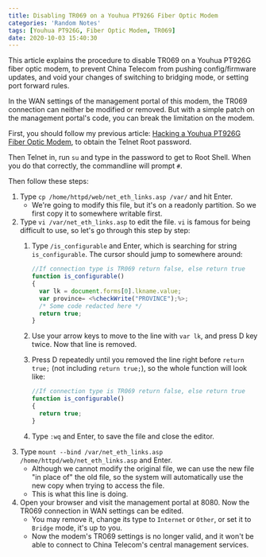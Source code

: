 ```yaml
---
title: Disabling TR069 on a Youhua PT926G Fiber Optic Modem
categories: 'Random Notes'
tags: [Youhua PT926G, Fiber Optic Modem, TR069]
date: 2020-10-03 15:40:30
---
```


This article explains the procedure to disable TR069 on a Youhua PT926G fiber optic modem, to prevent China Telecom from pushing config/firmware updates, and void your changes of switching to bridging mode, or setting port forward rules.

In the WAN settings of the management portal of this modem, the TR069 connection can neither be modified or removed. But with a simple patch on the management portal's code, you can break the limitation on the modem.

First, you should follow my previous article: [Hacking a Youhua PT926G Fiber Optic Modem](/en/article/random-notes/youhua-pt926g-fiber-modem-crack.lantian/), to obtain the Telnet Root password.

Then Telnet in, run `su` and type in the password to get to Root Shell. When you do that correctly, the commandline will prompt `#`.

Then follow these steps:

1. Type `cp /home/httpd/web/net_eth_links.asp /var/` and hit Enter.
   - We're going to modify this file, but it's on a readonly partition. So we first copy it to somewhere writable first.
2. Type `vi /var/net_eth_links.asp` to edit the file. `vi` is famous for being difficult to use, so let's go through this step by step:
   1. Type `/is_configurable` and Enter, which is searching for string `is_configurable`. The cursor should jump to somewhere around:

      ```javascript
      //If connection type is TR069 return false, else return true
      function is_configurable()
      {
        var lk = document.forms[0].lkname.value;
        var province= <%checkWrite("PROVINCE");%>;
        /* Some code redacted here */
        return true;
      }
      ```

   2. Use your arrow keys to move to the line with `var lk`, and press D key twice. Now that line is removed.
   3. Press D repeatedly until you removed the line right before `return true;` (not including `return true;`), so the whole function will look like:

      ```javascript
      //If connection type is TR069 return false, else return true
      function is_configurable()
      {
        return true;
      }
      ```

   4. Type `:wq` and Enter, to save the file and close the editor.
3. Type `mount --bind /var/net_eth_links.asp /home/httpd/web/net_eth_links.asp` and Enter.
   - Although we cannot modify the original file, we can use the new file "in place of" the old file, so the system will automatically use the new copy when trying to access the file.
   - This is what this line is doing.
4. Open your browser and visit the management portal at 8080. Now the TR069 connection in WAN settings can be edited.
   - You may remove it, change its type to `Internet` or `Other`, or set it to `Bridge` mode, it's up to you.
   - Now the modem's TR069 settings is no longer valid, and it won't be able to connect to China Telecom's central management services.
